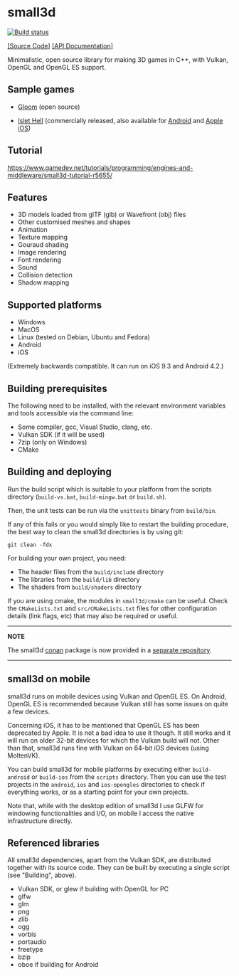 # small3d

[![Build status](https://ci.appveyor.com/api/projects/status/qpm3qekslivm3kjb?svg=true)](https://ci.appveyor.com/project/dimi309/small3d)

[[Source Code]](https://github.com/dimi309/small3d) [[API Documentation]](https://dimi309.github.io/small3d)

Minimalistic, open source library for making 3D games in C++, with
Vulkan, OpenGL and OpenGL ES support.

## Sample games

- [Gloom](https://github.com/dimi309/gloom) (open source)

- [Islet Hell](https://store.steampowered.com/app/2069750/Islet_Hell/) (commercially released, also available for [Android](https://play.google.com/store/apps/details?id=dimi309.islethelladroid) and [Apple iOS](https://apps.apple.com/us/app/islet-hell/id1631875184))

## Tutorial

https://www.gamedev.net/tutorials/programming/engines-and-middleware/small3d-tutorial-r5655/

## Features

- 3D models loaded from glTF (glb) or Wavefront (obj) files
- Other customised meshes and shapes
- Animation
- Texture mapping
- Gouraud shading
- Image rendering
- Font rendering
- Sound
- Collision detection
- Shadow mapping

## Supported platforms

- Windows
- MacOS
- Linux (tested on Debian, Ubuntu and Fedora)
- Android
- iOS

(Extremely backwards compatible. It can run on iOS 9.3 and Android 4.2.)

## Building prerequisites

The following need to be installed, with the relevant environment variables
and tools accessible via the command line:

- Some compiler, gcc, Visual Studio, clang, etc.
- Vulkan SDK (if it will be used)
- 7zip (only on Windows)
- CMake

## Building and deploying

Run the build script which is suitable to your platform 
from the scripts directory (`build-vs.bat`, `build-mingw.bat` or `build.sh`).
	
Then, the unit tests can be run via the `unittests` binary from `build/bin`.

If any of this fails or you would simply like to restart the building
procedure, the best way to clean the small3d directories is by using git:

	git clean -fdx

For building your own project, you need:

- The header files from the `build/include` directory
- The libraries from the `build/lib` directory 
- The shaders from `build/shaders` directory

If you are using cmake, the modules in `small3d/cmake` can be useful. Check the 
`CMakeLists.txt` and `src/CMakeLists.txt` files for other configuration details 
(link flags, etc) that may also be required or useful.

---
**NOTE**

The small3d [conan](https://conan.io) package is now provided in a [separate repository](https://github.com/dimi309/small3d-conan).

---

## small3d on mobile

small3d runs on mobile devices using Vulkan and OpenGL ES. On Android, OpenGL ES 
is recommended because Vulkan still has some issues on quite a few devices.

Concerning iOS, it has to be mentioned that OpenGL ES has been deprecated by
Apple. It is not a bad idea to use it though. It still works and it will run
on older 32-bit devices for which the Vulkan build will not. Other than that, 
small3d runs fine with Vulkan on 64-bit iOS devices (using MoltenVK).

You can build small3d for mobile platforms by executing either `build-android` 
or  `build-ios` from the `scripts` directory. Then you can use the test projects 
in the `android`, `ios` and `ios-opengles` directories to check if everything works, 
or as a starting point for your own projects.

Note that, while with the desktop edition of small3d I use GLFW for windowing 
functionalities and I/O, on mobile I access the native infrastructure directly.

## Referenced libraries

All small3d dependencies, apart from the Vulkan SDK, are distributed together 
with its source code. They can be built by executing a single script 
(see "Building", above).

- Vulkan SDK, or glew if building with OpenGL for PC
- glfw 
- glm 
- png
- zlib
- ogg
- vorbis
- portaudio
- freetype
- bzip
- oboe if building for Android
